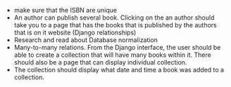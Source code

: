 * make sure that the ISBN are unique
* An author can publish several book. Clicking on the an author should take you to a page that has the books that is published by the authors that is on it website (Django relationships)
* Research and read about Database normalization
* Many-to-many relations. From the Django interface, the user should be able to create a collection that will have many books within it. There should also be a page that can display individual collection.
* The collection should display what date and time a book was added to a collection.